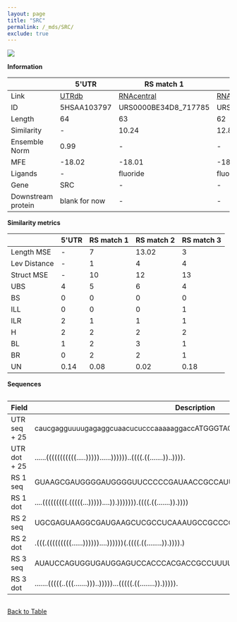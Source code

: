 ```yaml
---
layout: page
title: "SRC"
permalink: /_mds/SRC/
exclude: true
---
```




![](../../alns_9.28.22/aln_5HSAA103797_0.955.png?raw=true)


**Information**

| | 5'UTR       | RS match 1   | RS match 2  | RS match 3 |
| ---- | ----------- | ----------- | ----------- | ----------- |
| Link | <a href="http://utrdb.ba.itb.cnr.it/getutr/5HSAA103797/1" target="_blank" rel="noopener noreferrer">UTRdb</a>   | <a href="https://rnacentral.org/rna/URS0000BE34D8/717785" target="_blank" rel="noopener noreferrer">RNAcentral</a>     |<a href="https://rnacentral.org/rna/URS0000D7BAAE/53376" target="_blank" rel="noopener noreferrer">RNAcentral</a>  | <a href="https://rnacentral.org/rna/URS0000CF85F4/2043167" target="_blank" rel="noopener noreferrer">RNAcentral</a>   |
| ID | 5HSAA103797     | URS0000BE34D8_717785     | URS0000D7BAAE_53376     | URS0000CF85F4_2043167     |
| Length | 64     |  63    | 62   |  62    |
| Similarity | - | 10.24 | 12.87 | 13.82 |
| Ensemble Norm | 0.99 | - | - | - |
| MFE | -18.02 | -18.01 | -18.21 | -14.35 |
| Ligands | - | fluoride | fluoride | fluoride |
| Gene | SRC | - | - | - |
| Downstream protein | blank for now    |    -    | -  | - |


**Similarity metrics**

| | 5'UTR       | RS match 1   | RS match 2  | RS match 3 |
| ---- | ----------- | ----------- | ----------- | ----------- |
| Length MSE | - | 7 | 13.02 | 3 |
| Lev Distance | - | 1 | 4 | 4 |
| Struct MSE | - | 10 | 12 | 13 |
| UBS| 4 | 5 | 6 | 4 |
| BS | 0 | 0 | 0 | 0 |
| ILL | 0 | 0 | 0 | 1 |
| ILR | 2 | 1 | 1 | 1 |
| H | 2 | 2 | 2 | 2 |
| BL | 1 | 2 | 3 | 1 |
| BR | 0 | 2 | 2 | 1 |
| UN | 0.14 | 0.08 | 0.02 | 0.18 |

**Sequences**


<div style="overflow-x:auto;">

<table>
<colgroup>
<col width="30%" />
<col width="70%" />
</colgroup>
<thead>
<tr class="header">
<th>Field</th>
<th>Description</th>
</tr>
</thead>
<tbody>
<tr>
<td markdown="span">UTR seq + 25 </td>
<td markdown="span"> caucgagguuuugagaggcuaacucucccaaaaaggaccATGGGTAGCAACAAGAGCAAGCCCA </td>
</tr>
<tr>
<td markdown="span">UTR dot + 25  </td>
<td markdown="span"> ......(((((((((((.....)))))......))))))..((((.((.......))..)))).
</td>
</tr>


<tr>
<td markdown="span">RS 1 seq </td>
<td markdown="span"> GUAAGCGAUGGGGAUGGGGUUCCCCCGAUAACCGCCAUUGUGGCUGAUGACUCCUACGAUAGC
</td>
</tr>


<tr>
<td markdown="span">RS 1 dot </td>
<td markdown="span"> ....(((((((((.(((((...)))))....)).))))))).((((.((.......)).))))
</td>
</tr>


<tr>
<td markdown="span">RS 2 seq </td>
<td markdown="span"> UGCGAGUAAGGCGAUGAAGCUCGCCUCAAAUGCCGCCCCUGGCUAAUGGCUUCUACCCAGUG
</td>
</tr>


<tr>
<td markdown="span">RS 2 dot </td>
<td markdown="span"> .(((.(((((((((......))))))....))))))(.((((.((........)).)))).)
</td>
</tr>


<tr>
<td markdown="span">RS 3 seq </td>
<td markdown="span"> AUAUCCAGUGGUGAUGGAGUCCACCCACGACCGCCUUUUCGGCUGAUGACCCCUACCCGAGC
</td>
</tr>


<tr>
<td markdown="span">RS 3 dot </td>
<td markdown="span"> .......(((((..(((.......)))..)))))...(((((.((........)).))))).
</td>
</tr>

</tbody>
</table>


</div>


[Back to Table](../../display)
